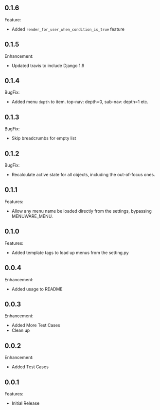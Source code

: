 ## 0.1.6

Feature:

  - Added `render_for_user_when_condition_is_true` feature

## 0.1.5

Enhancement:

  - Updated travis to include Django 1.9


## 0.1.4

BugFix:

  - Added menu `depth` to item. top-nav: depth=0, sub-nav: depth=1 etc.


## 0.1.3

BugFix:

  - Skip breadcrumbs for empty list


## 0.1.2

BugFix:

  - Recalculate active state for all objects, including the out-of-focus ones.


## 0.1.1

Features:

  - Allow any menu name be loaded directly from the settings, bypassing MENUWARE_MENU.


## 0.1.0

Features:

  - Added template tags to load up menus from the setting.py


## 0.0.4

Enhancement:

  - Added usage to README


## 0.0.3

Enhancement:

  - Added More Test Cases
  - Clean up


## 0.0.2

Enhancement:

  - Added Test Cases


## 0.0.1

Features:

  - Initial Release

